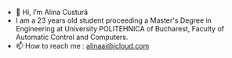 - 👋 Hi, I’m Alina Custură
- I am a 23 years old student proceeding a Master's Degree in Engineering at University POLITEHNICA of Bucharest, Faculty of Automatic Control and Computers.
- 📫 How to reach me : alinaai@icloud.com

<!---
alinaai8/alinaai8 is a ✨ special ✨ repository because its `README.md` (this file) appears on your GitHub profile.
You can click the Preview link to take a look at your changes.
--->
